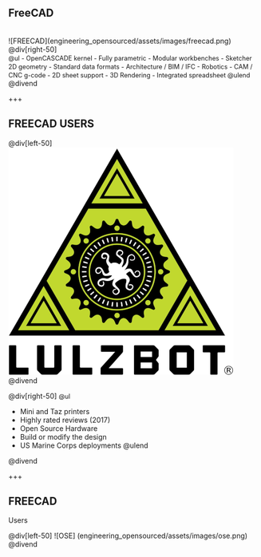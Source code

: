 ## FreeCAD

<div class="left-50">
<br>
![FREECAD](engineering_opensourced/assets/images/freecad.png)
</div>
@div[right-50]
<br>
<span style="font-size:90%">
@ul
 - OpenCASCADE kernel
 - Fully parametric
 - Modular workbenches
 - Sketcher 2D geometry
 - Standard data formats
 - Architecture / BIM / IFC
 - Robotics
 - CAM / CNC g-code
 - 2D sheet support
 - 3D Rendering
 - Integrated spreadsheet
@ulend
</span>
@divend

+++

## FREECAD USERS

@div[left-50]
![LULZBOT](engineering_opensourced/assets/images/lulzbot.png)
@divend

@div[right-50]
<span style="font-size:90%">
@ul
 - Mini and Taz printers
 - Highly rated reviews (2017)
 - Open Source Hardware
 - Build or modify the design
 - US Marine Corps deployments
@ulend
</span>
@divend

+++

## FREECAD
Users

@div[left-50]
![OSE]
(engineering_opensourced/assets/images/ose.png)
@divend
